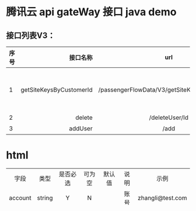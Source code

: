 # 腾讯云 api gateWay 接口 java demo
## 接口列表V3：
| 序号        | 接口名称    |  url  |  接口说明  |
| --------   | -----:  | :----: | :----: |
|  1  | getSiteKeysByCustomerId | /passengerFlowData/V3/getSiteKeysByCustomerId |通过customerId调用接口获取场所基本信息|
|  2  | delete      |   /deleteUser/Id    |删除用户|
|  3  | addUser      |   /add    |增加用户 |


# html
<table  align="center"  width="80%" height="100px">
    <tr align="center">
        <td>字段</td>
        <td>类型</td>
        <td>是否必选</td>
        <td>可为空</td>
        <td>默认值</td>
        <td>说明</td>
        <td>示例</td>
    </tr>
    <tr align="center">
        <td>account</td>
        <td>string</td>
        <td>Y</td>
        <td>N</td>
        <td></td>
        <td>账号</td>
        <td>zhangli@test.com</td>
    </tr>
</table>
